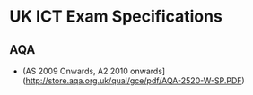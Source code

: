 # UK ICT Exam Specifications

## AQA

* (AS 2009 Onwards, A2 2010 onwards](http://store.aqa.org.uk/qual/gce/pdf/AQA-2520-W-SP.PDF)